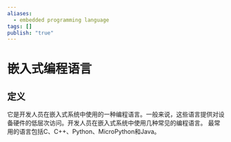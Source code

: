 ```yaml
---
aliases:
  - embedded programming language
tags: []
publish: "true"
---
```


# 嵌入式编程语言
## 定义
它是开发人员在嵌入式系统中使用的一种编程语言。一般来说，这些语言提供对设备硬件的低层次访问。开发人员在嵌入式系统中使用几种常见的编程语言。
最常用的语言包括C、C++、Python、MicroPython和Java。